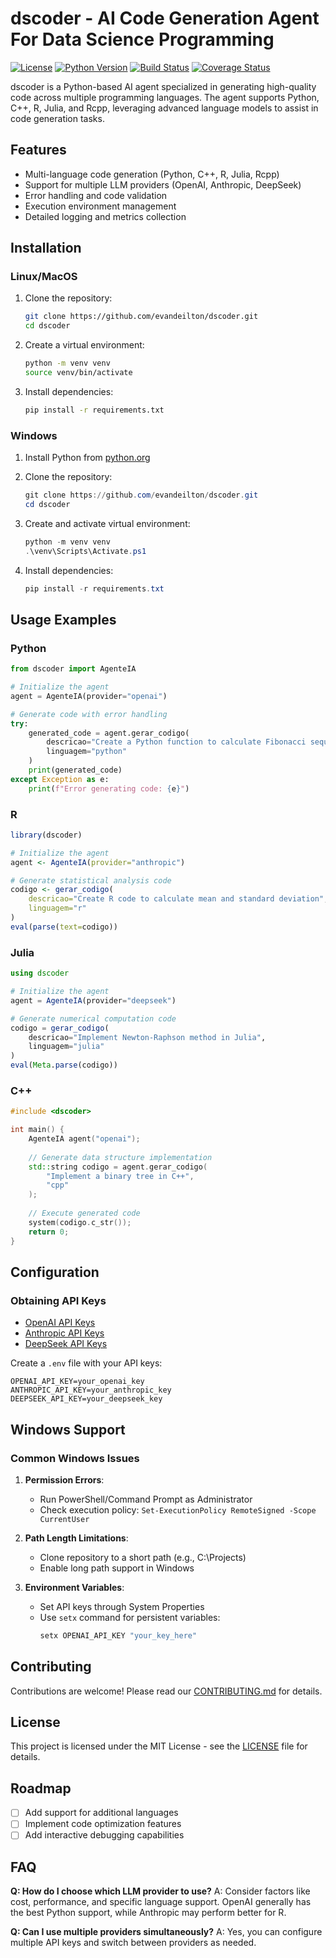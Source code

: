 # dscoder - AI Code Generation Agent For Data Science Programming

[![License](https://img.shields.io/badge/License-MIT-blue.svg)](LICENSE)
[![Python Version](https://img.shields.io/badge/python-3.8%2B-blue)]()
[![Build Status](https://img.shields.io/travis/evandeilton/dscoder)]()
[![Coverage Status](https://coveralls.io/repos/github/evandeilton/dscoder/badge.svg)]()

dscoder is a Python-based AI agent specialized in generating high-quality code across multiple programming languages. The agent supports Python, C++, R, Julia, and Rcpp, leveraging advanced language models to assist in code generation tasks.

## Features

- Multi-language code generation (Python, C++, R, Julia, Rcpp)
- Support for multiple LLM providers (OpenAI, Anthropic, DeepSeek)
- Error handling and code validation
- Execution environment management
- Detailed logging and metrics collection

## Installation

### Linux/MacOS
1. Clone the repository:
   ```bash
   git clone https://github.com/evandeilton/dscoder.git
   cd dscoder
   ```

2. Create a virtual environment:
   ```bash
   python -m venv venv
   source venv/bin/activate
   ```

3. Install dependencies:
   ```bash
   pip install -r requirements.txt
   ```

### Windows
1. Install Python from [python.org](https://www.python.org/downloads/windows/)

2. Clone the repository:
   ```powershell
   git clone https://github.com/evandeilton/dscoder.git
   cd dscoder
   ```

3. Create and activate virtual environment:
   ```powershell
   python -m venv venv
   .\venv\Scripts\Activate.ps1
   ```

4. Install dependencies:
   ```powershell
   pip install -r requirements.txt
   ```

## Usage Examples

### Python
```python
from dscoder import AgenteIA

# Initialize the agent
agent = AgenteIA(provider="openai")

# Generate code with error handling
try:
    generated_code = agent.gerar_codigo(
        descricao="Create a Python function to calculate Fibonacci sequence",
        linguagem="python"
    )
    print(generated_code)
except Exception as e:
    print(f"Error generating code: {e}")
```

### R
```r
library(dscoder)

# Initialize the agent
agent <- AgenteIA(provider="anthropic")

# Generate statistical analysis code
codigo <- gerar_codigo(
    descricao="Create R code to calculate mean and standard deviation",
    linguagem="r"
)
eval(parse(text=codigo))
```

### Julia
```julia
using dscoder

# Initialize the agent
agent = AgenteIA(provider="deepseek")

# Generate numerical computation code
codigo = gerar_codigo(
    descricao="Implement Newton-Raphson method in Julia",
    linguagem="julia"
)
eval(Meta.parse(codigo))
```

### C++
```cpp
#include <dscoder>

int main() {
    AgenteIA agent("openai");
    
    // Generate data structure implementation
    std::string codigo = agent.gerar_codigo(
        "Implement a binary tree in C++",
        "cpp"
    );
    
    // Execute generated code
    system(codigo.c_str());
    return 0;
}
```

## Configuration

### Obtaining API Keys
- [OpenAI API Keys](https://platform.openai.com/api-keys)
- [Anthropic API Keys](https://console.anthropic.com/settings/keys)
- [DeepSeek API Keys](https://platform.deepseek.com/api-keys)

Create a `.env` file with your API keys:
```
OPENAI_API_KEY=your_openai_key
ANTHROPIC_API_KEY=your_anthropic_key
DEEPSEEK_API_KEY=your_deepseek_key
```

## Windows Support

### Common Windows Issues
1. **Permission Errors**:
   - Run PowerShell/Command Prompt as Administrator
   - Check execution policy: `Set-ExecutionPolicy RemoteSigned -Scope CurrentUser`

2. **Path Length Limitations**:
   - Clone repository to a short path (e.g., C:\Projects)
   - Enable long path support in Windows

3. **Environment Variables**:
   - Set API keys through System Properties
   - Use `setx` command for persistent variables:
     ```cmd
     setx OPENAI_API_KEY "your_key_here"
     ```

## Contributing

Contributions are welcome! Please read our [CONTRIBUTING.md](CONTRIBUTING.md) for details.

## License

This project is licensed under the MIT License - see the [LICENSE](LICENSE) file for details.

## Roadmap
- [ ] Add support for additional languages
- [ ] Implement code optimization features
- [ ] Add interactive debugging capabilities

## FAQ
**Q: How do I choose which LLM provider to use?**
A: Consider factors like cost, performance, and specific language support. OpenAI generally has the best Python support, while Anthropic may perform better for R.

**Q: Can I use multiple providers simultaneously?**
A: Yes, you can configure multiple API keys and switch between providers as needed.
